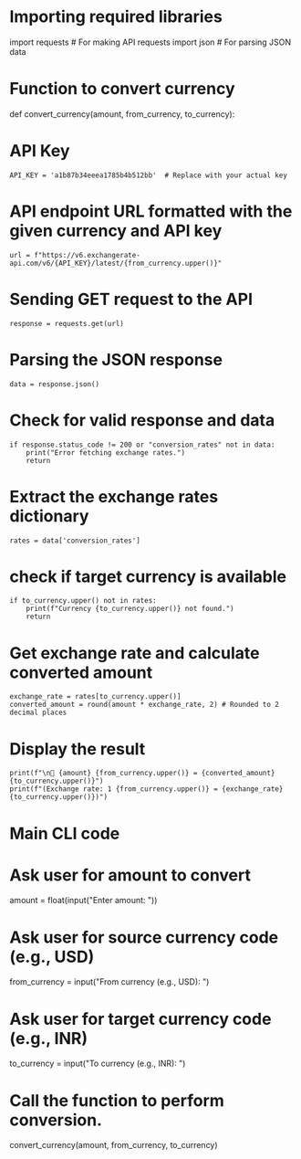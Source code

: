 # Importing required libraries 
import requests  # For making API requests
import json      # For parsing JSON data

# Function to convert currency
def convert_currency(amount, from_currency, to_currency):

# API Key
    API_KEY = 'a1b87b34eeea1785b4b512bb'  # Replace with your actual key

# API endpoint URL formatted with the given currency and API key
    url = f"https://v6.exchangerate-api.com/v6/{API_KEY}/latest/{from_currency.upper()}"

# Sending GET request to the API
    response = requests.get(url)

# Parsing the JSON response
    data = response.json()

# Check for valid response and data
    if response.status_code != 200 or "conversion_rates" not in data:
        print("Error fetching exchange rates.")
        return

# Extract the exchange rates dictionary
    rates = data['conversion_rates']
    
# check if target currency is available
    if to_currency.upper() not in rates:
        print(f"Currency {to_currency.upper()} not found.")
        return

# Get exchange rate and calculate converted amount
    exchange_rate = rates[to_currency.upper()]
    converted_amount = round(amount * exchange_rate, 2) # Rounded to 2 decimal places

# Display the result
    print(f"\n💱 {amount} {from_currency.upper()} = {converted_amount} {to_currency.upper()}")
    print(f"(Exchange rate: 1 {from_currency.upper()} = {exchange_rate} {to_currency.upper()})")

# Main CLI code

# Ask user for amount to convert
amount = float(input("Enter amount: "))

# Ask user for source currency code (e.g., USD)
from_currency = input("From currency (e.g., USD): ")

# Ask user for target currency code (e.g., INR)
to_currency = input("To currency (e.g., INR): ")

# Call the function to perform conversion.
convert_currency(amount, from_currency, to_currency)


